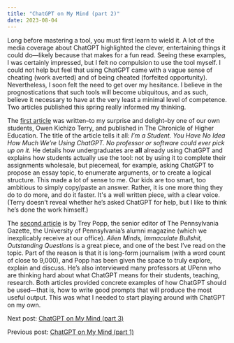 ```yaml
---
title: "ChatGPT on My Mind (part 2)"
date: 2023-08-04
---
```

<p>Long before mastering a tool, you must first learn to wield it. A lot of the media coverage about ChatGPT highlighted the clever, entertaining things it could do—likely because that makes for a fun read. Seeing these examples, I was certainly impressed, but I felt no compulsion to use the tool myself. I could not help but feel that using ChatGPT came with a vague sense of cheating (work averted) and of being cheated (forfeited opportunity). Nevertheless, I soon felt the need to get over my hesitance. I believe in the prognostications that such tools will become ubiquitous, and as such, believe it necessary to have at the very least a minimal level of competence. Two articles published this spring really informed my thinking.</p>
<p>The <a href="https://www.chronicle.com/article/im-a-student-you-have-no-idea-how-much-were-using-chatgpt">first article</a> was written–to my surprise and delight–by one of our own students, Owen Kichizo Terry, and published in The Chronicle of Higher Education. The title of the article tells it all: <i>I’m a Student. You Have No Idea How Much We’re Using ChatGPT. No professor or software could ever pick up on it.</i> He details how undergraduates are <b>all</b> already using ChatGPT and explains how students actually use the tool: not by using it to complete their assignments wholesale, but piecemeal, for example, asking ChatGPT to propose an essay topic, to enumerate arguments, or to create a logical structure. This made a lot of sense to me. Our kids are too smart, too ambitious to simply copy/paste an answer. Rather, it is one more thing they do to do more, and do it faster. It's a well written piece, with a clear voice. (Terry doesn’t reveal whether he’s asked ChatGPT for help, but I like to think he’s done the work himself.)</p>
<p>The <a href="https://thepenngazette.com/alien-minds-immaculate-bullshit-outstanding-questions/">second article</a> is by Trey Popp, the senior editor of The Pennsylvania Gazette, the University of Pennsylvania’s alumni magazine (which we inexplicably receive at our office). <i>Alien Minds, Immaculate Bullshit, Outstanding Questions</i> is a great piece, and one of the best I’ve read on the topic. Part of the reason is that it is long-form journalism (with a word count of close to 9,000), and Popp has been given the space to truly explore, explain and discuss. He’s also interviewed many professors at UPenn who are thinking hard about what ChatGPT means for their students, teaching, research. Both articles provided concrete examples of how ChatGPT should be used—that is, how to write good prompts that will produce the most useful output. This was what I needed to start playing around with ChatGPT on my own.</p>
<p>Next post: <a href="https://mf3321.github.io/2023/08/11/ChatGPT-on-My-Mind-part-3.html">ChatGPT on My Mind (part 3)</a></p>
<p>Previous post: <a href="https://mf3321.github.io/2023/07/28/ChatGPT-on-My-Mind-part-1.html">ChatGPT on My Mind (part 1)</a></p>
